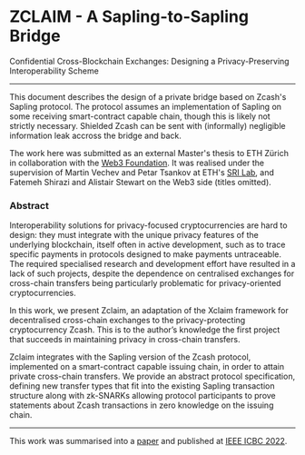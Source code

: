 # ZCLAIM - A Sapling-to-Sapling Bridge

Confidential Cross-Blockchain Exchanges: Designing a Privacy-Preserving Interoperability Scheme

---

This document describes the design of a private bridge based on Zcash's Sapling protocol. The protocol assumes an implementation of Sapling on some receiving smart-contract capable chain, though this is likely not strictly necessary. Shielded Zcash can be sent with (informally) negligible information leak accross the bridge and back.

The work here was submitted as an external Master's thesis to ETH Zürich in collaboration with the [Web3 Foundation](https://web3.foundation/). It was realised under the supervision of Martin Vechev and Petar Tsankov at ETH's [SRI Lab](https://www.sri.inf.ethz.ch/), and Fatemeh Shirazi and Alistair Stewart on the Web3 side (titles omitted).


### Abstract

Interoperability solutions for privacy-focused cryptocurrencies are hard to design: they must integrate with the unique privacy features of the underlying blockchain, itself often in active development, such as to trace specific payments in protocols designed to make payments untraceable. The required specialised research and development effort have resulted in a lack of such projects, despite the dependence on centralised exchanges for cross-chain transfers being particularly problematic for privacy-oriented cryptocurrencies.

In this work, we present Zclaim, an adaptation of the Xclaim framework for decentralised cross-chain exchanges to the privacy-protecting cryptocurrency Zcash. This is to the author’s knowledge the first project that succeeds in maintaining privacy in cross-chain transfers.

Zclaim integrates with the Sapling version of the Zcash protocol, implemented on a smart-contract capable issuing chain, in order to attain private cross-chain transfers. We provide an abstract protocol specification, defining new transfer types that fit into the existing Sapling transaction structure along with zk-SNARKs allowing protocol participants to prove statements about Zcash transactions in zero knowledge on the
issuing chain.

---

This work was summarised into a [paper](https://arxiv.org/abs/2204.10611) and published at [IEEE ICBC 2022](https://icbc2022.ieee-icbc.org/).
